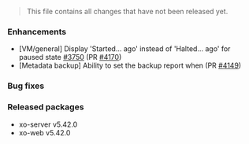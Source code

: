 > This file contains all changes that have not been released yet.

### Enhancements

- [VM/general] Display 'Started... ago' instead of 'Halted... ago' for paused state [#3750](https://github.com/vatesfr/xen-orchestra/issues/3750) (PR [#4170](https://github.com/vatesfr/xen-orchestra/pull/4170))
- [Metadata backup] Ability to set the backup report when (PR [#4149](https://github.com/vatesfr/xen-orchestra/pull/4149))

### Bug fixes

### Released packages

- xo-server v5.42.0
- xo-web v5.42.0
